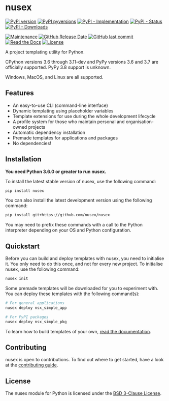 # nusex

[![PyPi version](https://img.shields.io/pypi/v/nusex.svg)](https://pypi.python.org/pypi/nusex/)
[![PyPI pyversions](https://img.shields.io/pypi/pyversions/nusex.svg)](https://pypi.python.org/pypi/nusex/)
[![PyPI - Implementation](https://img.shields.io/pypi/implementation/nusex)](https://pypi.python.org/pypi/nusex/)
[![PyPI - Status](https://img.shields.io/pypi/status/nusex)](https://pypi.python.org/pypi/nusex/)
[![PyPI - Downloads](https://img.shields.io/pypi/dm/nusex)](https://pypistats.org/packages/nusex)

[![Maintenance](https://img.shields.io/maintenance/yes/2021)](https://github.com/nusex/nusex)
[![GitHub Release Date](https://img.shields.io/github/release-date/nusex/nusex)](https://github.com/nusex/nusex)
[![GitHub last commit](https://img.shields.io/github/last-commit/nusex/nusex)](https://github.com/nusex/nusex)
[![Read the Docs](https://img.shields.io/readthedocs/nusex)](https://nusex.readthedocs.io/en/latest/index.html)
[![License](https://img.shields.io/github/license/nusex/nusex.svg)](https://github.com/nusex/nusex/blob/main/LICENSE)

A project templating utility for Python.

CPython versions 3.6 through 3.11-dev and PyPy versions 3.6 and 3.7 are officially supported. PyPy 3.8 support is unknown.

Windows, MacOS, and Linux are all supported.

## Features

- An easy-to-use CLI (command-line interface)
- Dynamic templating using placeholder variables
- Template extensions for use during the whole development lifecycle
- A profile system for those who maintain personal and organisation-owned projects
- Automatic dependency installation
- Premade templates for applications and packages
- No dependencies!

## Installation

**You need Python 3.6.0 or greater to run nusex.**

To install the latest stable version of nusex, use the following command:
```sh
pip install nusex
```

You can also install the latest development version using the following command:
```sh
pip install git+https://github.com/nusex/nusex
```

You may need to prefix these commands with a call to the Python interpreter depending on your OS and Python configuration.

## Quickstart

Before you can build and deploy templates with nusex, you need to initialise it. You only need to do this once, and not for every new project. To initialise nusex, use the following command:

```sh
nusex init
```

Some premade templates will be downloaded for you to experiment with. You can deploy these templates with the following command(s):
```sh
# For general applications
nusex deploy nsx_simple_app

# For PyPI packages
nusex deploy nsx_simple_pkg
```

To learn how to build templates of your own, [read the documentation](https://nusex.readthedocs.io/en/latest/).

## Contributing

nusex is open to contributions. To find out where to get started, have a look at the [contributing guide](https://github.com/nusex/nusex/blob/main/CONTRIBUTING.md).

## License

The nusex module for Python is licensed under the [BSD 3-Clause License](https://github.com/nusex/nusex/blob/main/LICENSE).
